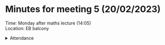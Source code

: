 # Minutes for meeting 5 (20/02/2023)
Time: Monday after maths lecture (14:05) <br>
Location: EB balcony

<details><summary>Attendance</summary><p>
  
  - Alexander Agafonov	
  - Thomas Canning	
  - Artiom	Casian	
  - ~Arthur	Chen~
  - Alex	Clarke	
  - Harry Crane
  
<\details><\p>

  <h2> Deciding what everyone is doing for sprint 1 <\h2>
  
- Alex A - Sleep Menu
- Alex C - Food Menu
- Artiom - Email and login verification / validation
- Thomas - Login/signup and Main menu GUI 
- Harry - Backend / Login Details


